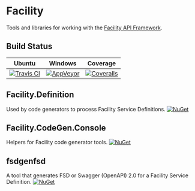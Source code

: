 # Facility

Tools and libraries for working with the [Facility API Framework](https://facilityapi.github.io/).

## Build Status

Ubuntu | Windows | Coverage
--- | --- | ---
[![Travis CI](https://travis-ci.org/FacilityApi/Facility.svg?branch=master)](https://travis-ci.org/FacilityApi/Facility) | [![AppVeyor](https://ci.appveyor.com/api/projects/status/62s43a071xsqqxtl?svg=true)](https://ci.appveyor.com/project/ejball/facility) | [![Coveralls](https://coveralls.io/repos/github/FacilityApi/Facility/badge.svg?branch=master)](https://coveralls.io/github/FacilityApi/Facility?branch=master)

## Facility.Definition

Used by code generators to process Facility Service Definitions. [![NuGet](https://img.shields.io/nuget/v/Facility.Definition.svg)](https://www.nuget.org/packages/Facility.Definition)

## Facility.CodeGen.Console

Helpers for Facility code generator tools. [![NuGet](https://img.shields.io/nuget/v/Facility.CodeGen.Console.svg)](https://www.nuget.org/packages/Facility.CodeGen.Console)

## fsdgenfsd

A tool that generates FSD or Swagger (OpenAPI) 2.0 for a Facility Service Definition. [![NuGet](https://img.shields.io/nuget/v/fsdgenfsd.svg)](https://www.nuget.org/packages/fsdgenfsd)
